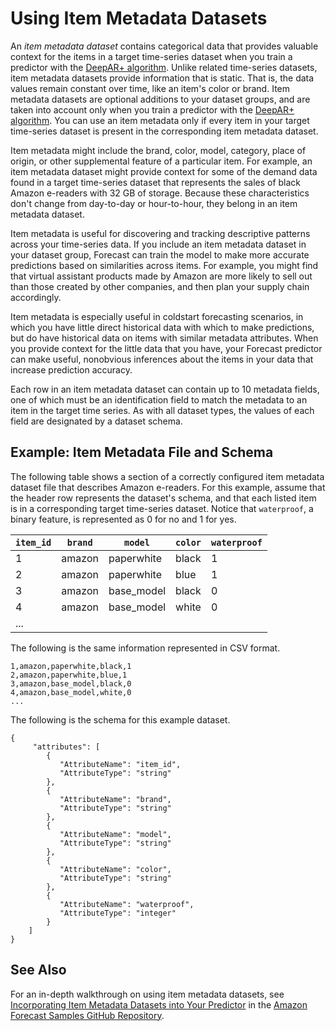 # Using Item Metadata Datasets<a name="item-metadata-datasets"></a>

An *item metadata dataset* contains categorical data that provides valuable context for the items in a target time\-series dataset when you train a predictor with the [DeepAR\+ algorithm](aws-forecast-recipe-deeparplus.md)\. Unlike related time\-series datasets, item metadata datasets provide information that is static\. That is, the data values remain constant over time, like an item's color or brand\. Item metadata datasets are optional additions to your dataset groups, and are taken into account only when you train a predictor with the [DeepAR\+ algorithm](aws-forecast-recipe-deeparplus.md)\. You can use an item metadata only if every item in your target time\-series dataset is present in the corresponding item metadata dataset\.

Item metadata might include the brand, color, model, category, place of origin, or other supplemental feature of a particular item\. For example, an item metadata dataset might provide context for some of the demand data found in a target time\-series dataset that represents the sales of black Amazon e\-readers with 32 GB of storage\. Because these characteristics don't change from day\-to\-day or hour\-to\-hour, they belong in an item metadata dataset\.

Item metadata is useful for discovering and tracking descriptive patterns across your time\-series data\. If you include an item metadata dataset in your dataset group, Forecast can train the model to make more accurate predictions based on similarities across items\. For example, you might find that virtual assistant products made by Amazon are more likely to sell out than those created by other companies, and then plan your supply chain accordingly\.

Item metadata is especially useful in coldstart forecasting scenarios, in which you have little direct historical data with which to make predictions, but do have historical data on items with similar metadata attributes\. When you provide context for the little data that you have, your Forecast predictor can make useful, nonobvious inferences about the items in your data that increase prediction accuracy\.

Each row in an item metadata dataset can contain up to 10 metadata fields, one of which must be an identification field to match the metadata to an item in the target time series\. As with all dataset types, the values of each field are designated by a dataset schema\.

## Example: Item Metadata File and Schema<a name="item-metadata-example"></a>

The following table shows a section of a correctly configured item metadata dataset file that describes Amazon e\-readers\. For this example, assume that the header row represents the dataset's schema, and that each listed item is in a corresponding target time\-series dataset\. Notice that `waterproof`, a binary feature, is represented as 0 for no and 1 for yes\.


| `item_id` | `brand` | `model` | `color` | `waterproof` | 
| --- | --- | --- | --- | --- | 
| 1 | amazon | paperwhite | black | 1 | 
| 2 | amazon | paperwhite | blue | 1 | 
| 3 | amazon | base\_model | black | 0 | 
| 4 | amazon | base\_model | white | 0 | 
| \.\.\. | 

The following is the same information represented in CSV format\.

```
1,amazon,paperwhite,black,1
2,amazon,paperwhite,blue,1
3,amazon,base_model,black,0
4,amazon,base_model,white,0
...
```

The following is the schema for this example dataset\.

```
{
     "attributes": [
        {
           "AttributeName": "item_id",
           "AttributeType": "string"
        },
        {
           "AttributeName": "brand",
           "AttributeType": "string"
        },
        {
           "AttributeName": "model",
           "AttributeType": "string"
        },
        {
           "AttributeName": "color",
           "AttributeType": "string"
        },
        {
           "AttributeName": "waterproof",
           "AttributeType": "integer"
        }
    ]
}
```

## See Also<a name="item-metadata-see-also"></a>

For an in\-depth walkthrough on using item metadata datasets, see [Incorporating Item Metadata Datasets into Your Predictor](https://github.com/aws-samples/amazon-forecast-samples/blob/master/notebooks/advanced/Incorporating_Item_Metadata_Dataset_to_your_Predictor/Incorporating_Item_Metadata_Dataset_to_your_Predictor.ipynb) in the [Amazon Forecast Samples GitHub Repository](https://github.com/aws-samples/amazon-forecast-samples)\.